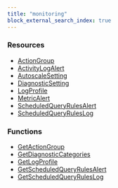 ```yaml
---
title: "monitoring"
block_external_search_index: true
---
```


<!-- WARNING: this file was generated by Pulumi Docs Generator. -->
<!-- Do not edit by hand unless you're certain you know what you are doing! -->

<h3>Resources</h3>
<ul class="api">
    <li><a href="actiongroup"><span class="symbol resource"></span>ActionGroup</a></li>
    <li><a href="activitylogalert"><span class="symbol resource"></span>ActivityLogAlert</a></li>
    <li><a href="autoscalesetting"><span class="symbol resource"></span>AutoscaleSetting</a></li>
    <li><a href="diagnosticsetting"><span class="symbol resource"></span>DiagnosticSetting</a></li>
    <li><a href="logprofile"><span class="symbol resource"></span>LogProfile</a></li>
    <li><a href="metricalert"><span class="symbol resource"></span>MetricAlert</a></li>
    <li><a href="scheduledqueryrulesalert"><span class="symbol resource"></span>ScheduledQueryRulesAlert</a></li>
    <li><a href="scheduledqueryruleslog"><span class="symbol resource"></span>ScheduledQueryRulesLog</a></li>
</ul>

<h3>Functions</h3>
<ul class="api">
    <li><a href="getactiongroup"><span class="symbol datasource"></span>GetActionGroup</a></li>
    <li><a href="getdiagnosticcategories"><span class="symbol datasource"></span>GetDiagnosticCategories</a></li>
    <li><a href="getlogprofile"><span class="symbol datasource"></span>GetLogProfile</a></li>
    <li><a href="getscheduledqueryrulesalert"><span class="symbol datasource"></span>GetScheduledQueryRulesAlert</a></li>
    <li><a href="getscheduledqueryruleslog"><span class="symbol datasource"></span>GetScheduledQueryRulesLog</a></li>
</ul>

